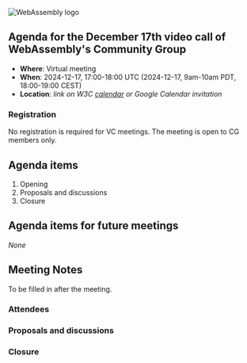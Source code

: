 ![WebAssembly logo](/images/WebAssembly.png)

## Agenda for the December 17th video call of WebAssembly's Community Group

- **Where**: Virtual meeting
- **When**: 2024-12-17, 17:00-18:00 UTC (2024-12-17, 9am-10am PDT, 18:00-19:00 CEST)
- **Location**: *link on W3C [calendar](https://www.w3.org/groups/cg/webassembly/calendar/) or Google Calendar invitation*

### Registration

No registration is required for VC meetings. The meeting is open to CG members only.

## Agenda items

1. Opening
1. Proposals and discussions
1. Closure

## Agenda items for future meetings

*None*

## Meeting Notes

To be filled in after the meeting.

### Attendees

### Proposals and discussions

### Closure
